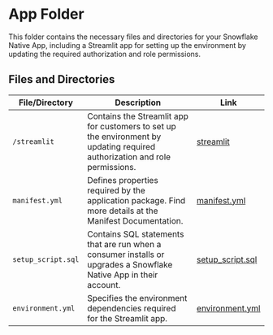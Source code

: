 # App Folder

This folder contains the necessary files and directories for your Snowflake Native App, including a Streamlit app for setting up the environment by updating the required authorization and role permissions.


## Files and Directories

| **File/Directory**      | **Description**                                                                                                         | **Link**                                                 |
|-------------------------|-------------------------------------------------------------------------------------------------------------------------|----------------------------------------------------------|
| `/streamlit`            | Contains the Streamlit app for customers to set up the environment by updating required authorization and role permissions. | [streamlit](./streamlit)                                 |
| `manifest.yml`          | Defines properties required by the application package. Find more details at the Manifest Documentation.                | [manifest.yml](./manifest.yml)                           |
| `setup_script.sql`      | Contains SQL statements that are run when a consumer installs or upgrades a Snowflake Native App in their account.       | [setup_script.sql](./setup_script.sql)                   |
| `environment.yml`       | Specifies the environment dependencies required for the Streamlit app.                                                  | [environment.yml](./environment.yml)                     |


